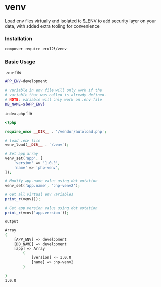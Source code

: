 # venv
Load env files virtually and isolated to $_ENV to add security layer on your data, with added extra tooling for convenience

### Installation
```bash
composer require eru123/venv
```

### Basic Usage
`.env` file
```bash
APP_ENV=development

# variable in env file will only work if the 
# variable that was called is already defined.
# NOTE: variable will only work on .env file
DB_NAME=${APP_ENV}
```
`index.php` file
```php
<?php

require_once __DIR__ . '/vendor/autoload.php';

# load .env file
venv_load(__DIR__ . '/.env');

# Set app array
venv_set('app', [
    'version' => '1.0.0',
    'name' => 'php-venv',
]);

# Modify app.name value using dot notation
venv_set('app.name', 'php-venv2');

# Get all virtual env variables
print_r(venv());

# Get app.version value using dot notation
print_r(venv('app.version'));
```

`output`
```bash
Array
(
    [APP_ENV] => development
    [DB_NAME] => development
    [app] => Array
        (
            [version] => 1.0.0
            [name] => php-venv2
        )

)
1.0.0
```
